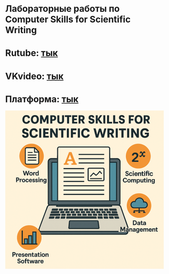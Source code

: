 # Лабораторные работы по Computer Skills for Scientific Writing

# Rutube: [тык]()
# VKvideo: [тык]()
# Платформа: [тык]()

![readme](readme.png)
